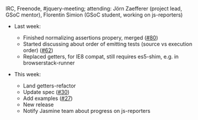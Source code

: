 IRC, Freenode, #jquery-meeting; attending: Jörn Zaefferer (project lead, GSoC mentor), Florentin Simion (GSoC student, working on js-reporters)

- Last week: 
    - Finished normalizing assertions propery, merged ([#80](https://github.com/js-reporters/js-reporters/pull/80)) 
    - Started discussing about order of emitting tests (source vs execution order) ([#62](https://github.com/js-reporters/js-reporters/issues/62)) 
    - Replaced getters, for IE8 compat, still requires es5-shim, e.g. in browserstack-runner 

- This week: 
    - Land getters-refactor 
    - Update spec ([#30](https://github.com/js-reporters/js-reporters/issues/30)) 
    - Add examples ([#27](https://github.com/js-reporters/js-reporters/issues/27)) 
    - New release 
    - Notify Jasmine team about progress on js-reporters
